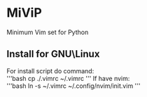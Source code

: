 # MiViP
Minimum Vim set for Python

## Install for GNU\Linux
For install script do command:  
'''bash
cp ./.vimrc ~/.vimrc
'''
If have nvim:  
'''bash
ln -s ~/.vimrc ~/.config/nvim/init.vim
'''
